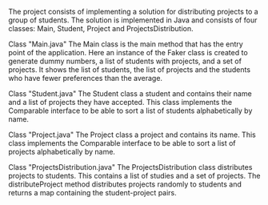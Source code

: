 
The project consists of implementing a solution for distributing projects to a group of students. The solution is implemented in Java and consists of four classes: Main, Student, Project and ProjectsDistribution.

Class "Main.java"
The Main class is the main method that has the entry point of the application. Here an instance of the Faker class is created to generate dummy numbers, a list of students with projects, and a set of projects. It shows the list of students, the list of projects and the students who have fewer preferences than the average.

Class "Student.java"
The Student class a student and contains their name and a list of projects they have accepted. This class implements the Comparable interface to be able to sort a list of students alphabetically by name.

Class "Project.java"
The Project class a project and contains its name. This class implements the Comparable interface to be able to sort a list of projects alphabetically by name.

Class "ProjectsDistribution.java"
The ProjectsDistribution class distributes projects to students. This contains a list of studies and a set of projects. The distributeProject method distributes projects randomly to students and returns a map containing the student-project pairs.

